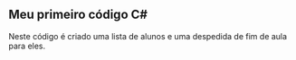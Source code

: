 ## Meu primeiro código C#

<p> Neste código é criado uma lista de alunos e uma despedida de fim de aula para eles.</p>
